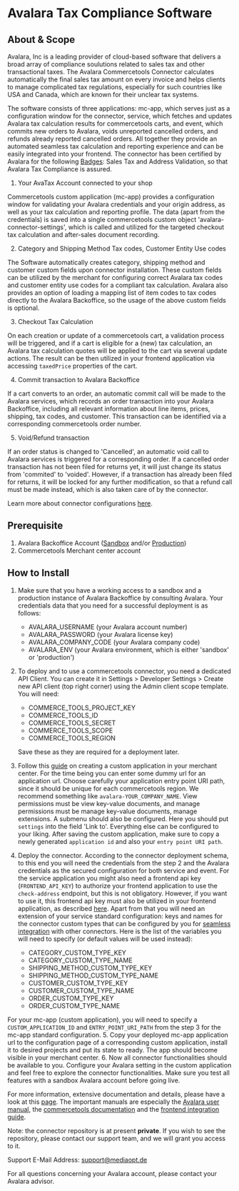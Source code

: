 # Avalara Tax Compliance Software

## About & Scope
Avalara, Inc is a leading provider of cloud-based software that delivers a broad array of compliance soulutions related to sales tax and other transactional taxes. The Avalara Commercetools Connector calculates automatically the final sales tax amount on every invoice and helps clients to manage complicated tax regulations, especially for such countries like USA and Canada, which are known for their unclear tax systems. 

The software consists of three applications: mc-app, which serves just as a configuration window for the connector, service, which fetches and updates Avalara tax calculation results for commercetools carts, and event, which commits new orders to Avalara, voids unreported cancelled orders, and refunds already reported cancelled orders. All together they provide an automated seamless tax calculation and reporting experience and can be easily integrated into your frontend. The connector has been certified by Avalara for the following [Badges](https://www.avalara.com/partner/en/partners/avatax-certification-badges.html): Sales Tax and Address Validation, so that Avalara Tax Compliance is assured.

1. Your AvaTax Account connected to your shop 

Commercetools custom application (mc-app) provides a configuration window for validating your Avalara credentials and your origin address, as well as your tax calculation and reporting profile. The data (apart from the credentials) is saved into a single commercetools custom object 'avalara-connector-settings', which is called and utilized for the targeted checkout tax calculation and after-sales document recording.

2. Category and Shipping Method Tax codes, Customer Entity Use codes

The Software automatically creates category, shipping method and customer custom fields upon connector installation. These custom fields can be utilized by the merchant for configuring correct Avalara tax codes and customer entity use codes for a compliant tax calculation. Avalara also provides an option of loading a mapping list of item codes to tax codes directly to the Avalara Backoffice, so the usage of the above custom fields is optional. 

3. Checkout Tax Calculation 

On each creation or update of a commercetools cart, a validation process will be triggered, and if a cart is eligible for a (new) tax calculation, an Avalara tax calculation quotes will be applied
to the cart via several update actions. The result can be then utilized in your frontend application via accessing `taxedPrice` properties of the cart. 

4. Commit transaction to Avalara Backoffice

If a cart converts to an order, an automatic commit call will be made to the Avalara services, which records an order transaction into your Avalara Backoffice, including all relevant information about line items, prices, shipping, tax codes, and customer. This transaction can be identified via a corresponding commercetools order number. 

5. Void/Refund transaction 

If an order status is changed to 'Cancelled', an automatic void call to Avalara services is triggered for a corresponding order. If a cancelled order transaction has not been filed for returns yet, it will just change its status from 'commited' to 'voided'. However, if a transaction has already been filed for returns, it will be locked for any further modification, so that a refund call must be made instead, which is also taken care of by the connector. 

Learn more about connector configurations [here](https://projects.mediaopt.de/projects/mopt-ecomqe/wiki).

## Prerequisite
1. Avalara Backoffice Account ([Sandbox](https://sandbox.admin.avalara.com/) and/or [Production](https://identity.avalara.com/))
2. Commercetools Merchant center account
## How to Install
1. Make sure that you have a working access to a sandbox and a production instance of Avalara Backoffice by consulting Avalara.
Your credentials data that you need for a successful deployment is as follows: 
    - AVALARA_USERNAME (your Avalara account number)
    - AVALARA_PASSWORD (your Avalara license key)
    - AVALARA_COMPANY_CODE (your Avalara company code)
    - AVALARA_ENV (your Avalara environment, which is either 'sandbox' or 'production')
2. To deploy and to use a commercetools connector, you need a dedicated API Client. You can create it in
Settings > Developer Settings > Create new API client (top right corner) using the Admin client
scope template. You will need: 
    - COMMERCE_TOOLS_PROJECT_KEY
    - COMMERCE_TOOLS_ID
    - COMMERCE_TOOLS_SECRET
    - COMMERCE_TOOLS_SCOPE
    - COMMERCE_TOOLS_REGION

    Save these as they are required for a deployment later.

3. Follow this [guide](https://docs.commercetools.com/merchant-center/managing-custom-applications) on creating a custom application in your merchant center. For the time being you can enter some dummy url for an application url. Choose carefully your application entry point URI path, since it should be unique for each commercetools region. We recommend something like `avalara-YOUR_COMPANY_NAME`. View permissions must be view key-value documents, and manage permissions must be manage key-value documents, manage extensions. A submenu should also be configured. Here you should put `settings` into the field 'Link to'. Everything else can be configured to your liking. After saving the custom application, make sure to copy a newly generated `application id` and also your `entry point URI path`.
4. Deploy the connector. According to the connector deployment schema, to this end you will need the credentials from the step 2 and the Avalara credentials as the secured configuration for both service and event. For the service application you might also need a frontend api key (`FRONTEND_API_KEY`) to authorize your frontend application to use the `check-address` endpoint, but this is not obligatory. However, if you want to use it, this frontend api key must also be utilized in your frontend application, as described [here](https://github.com/mediaopt/avalara-commercetools-cofe-integration). Apart from that you will need an extension of your service standard configuration: keys and names for the connector custom types that can be configured by you for [seamless integration](https://docs.commercetools.com/tutorials/composable-custom-types) with other connectors. Here is the list of the variables you will need to specify (or default values will be used instead):
    - CATEGORY_CUSTOM_TYPE_KEY
    - CATEGORY_CUSTOM_TYPE_NAME
    - SHIPPING_METHOD_CUSTOM_TYPE_KEY
    - SHIPPING_METHOD_CUSTOM_TYPE_NAME
    - CUSTOMER_CUSTOM_TYPE_KEY
    - CUSTOMER_CUSTOM_TYPE_NAME
    - ORDER_CUSTOM_TYPE_KEY
    - ORDER_CUSTOM_TYPE_NAME
    
For your mc-app (custom application), you will need to specify a `CUSTOM_APPLICATION_ID` and `ENTRY_POINT_URI_PATH` from the step 3 for the mc-app standard configuration.
5. Copy your deployed mc-app application url to the configuration page of a corresponding custom application, install it to desired projects and put its state to ready. The app should become visible in your merchant center.
6. Now all connector functionalities should be available to you. Configure your Avalara setting in the custom application and feel free to explore the connector functionalities. Make sure you test all features with a sandbox Avalara account before going live. 

For more information, extensive documentation and details, please have a look at this [page](https://projects.mediaopt.de/projects/mopt-ecomqe/wiki). The important manuals are especially the [Avalara user manual](https://projects.mediaopt.de/projects/mopt-ecomqe/wiki/Avalara_user_manual), the [commercetools documentation](https://projects.mediaopt.de/projects/mopt-ecomqe/wiki/Commercetools_documentation) and the [frontend integration guide](https://projects.mediaopt.de/projects/mopt-ecomqe/wiki/Frontend_integration).

Note: the connector repository is at present **private**. If you wish to see the repository, please contact our support team, and we will grant you access to it.

Support E-Mail Address: support@mediaopt.de 

For all questions concerning your Avalara account, please contact your Avalara advisor. 
